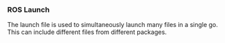 
### ROS Launch

The launch file is used to simultaneously launch many files in a single go.
This can include different files from different packages.